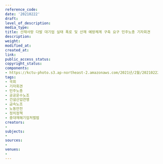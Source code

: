 ```yaml
---
reference_code: 
date: '20210222'
draft: 
level_of_description: 
media_type: 
title: 산재사망 다발 대기업 실태 폭로 및 산재 예방체계 구축 요구 민주노총 기자회견
description: 
weight: 
modified_at: 
created_at: 
link: 
public_access_status: 
copyright_status: 
components:
- https://kctu-photo.s3.ap-northeast-2.amazonaws.com/2021년/2월/20210222-산재사망+다발+대기업+실태+폭로+및+산재+예방체계+구축+요구+민주노총+기자회견_국회_기자회견_민주노총_공공운수노조_건설산업연맹_금속노조_노동안전_정치정책_중대재해기업처벌법/_5D42479.jpg
tags:
- 국회
- 기자회견
- 민주노총
- 공공운수노조
- 건설산업연맹
- 금속노조
- 노동안전
- 정치정책
- 중대재해기업처벌법
creators:
- 
subjects:
- 
sources:
- 
venues:
- 
---
```

